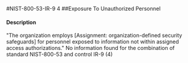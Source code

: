 #NIST-800-53-IR-9 4
##Exposure To Unauthorized Personnel
#### Description
"The organization employs [Assignment: organization-defined security safeguards] for personnel exposed to information not within assigned access authorizations."
No information found for the combination of standard NIST-800-53 and control IR-9 (4)
